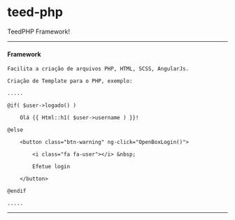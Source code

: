 # teed-php
TeedPHP Framework!

----

#### Framework

	Facilita a criação de arquivos PHP, HTML, SCSS, AngularJs.

	Criação de Template para o PHP, exemplo:

	.....

	@if( $user->logado() )

		Olá {{ Html::h1( $user->username ) }}!

	@else

		<button class="btn-warning" ng-click="OpenBoxLogin()">

			<i class="fa fa-user"></i> &nbsp;

			Efetue login

		</button>

	@endif

	.....

------